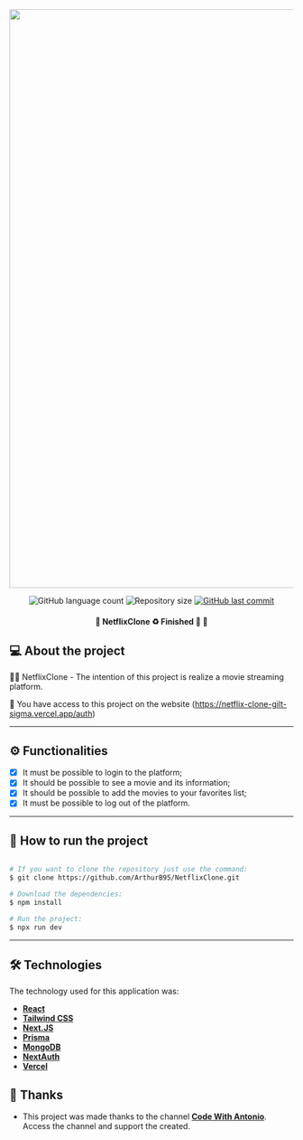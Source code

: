 <div align='center'>
<img src='https://user-images.githubusercontent.com/23248726/220005380-ede4fb14-0b8d-4582-a063-3cc4beeccfb7.png' width='1024' height='1024' />
</div>

<p align="center">
  <img alt="GitHub language count" src="https://img.shields.io/github/languages/count/ArthurB95/NetflixClone?color=%2304D361">

  <img alt="Repository size" src="https://img.shields.io/github/repo-size/ArthurB95/NetflixClone">
  
  <a href="https://github.com/ArthurB95/NetflixClone/commits/master">
    <img alt="GitHub last commit" src="https://img.shields.io/github/last-commit/ArthurB95/NetflixClone">
  </a>
    
</p>

<h4 align="center"> 
	🚧  NetflixClone  ♻️ Finished 🚀 🚧
</h4>

## 💻 About the project

👨‍💻 NetflixClone - The intention of this project is realize a movie streaming platform.

🚀 You have access to this project on the website (https://netflix-clone-gilt-sigma.vercel.app/auth)

---

## ⚙️ Functionalities

-   [x] It must be possible to login to the platform;
-   [x] It should be possible to see a movie and its information;
-   [x] It should be possible to add the movies to your favorites list;
-   [x] It must be possible to log out of the platform.

---

## 🚀 How to run the project

```bash

# If you want to clone the repository just use the command:
$ git clone https://github.com/ArthurB95/NetflixClone.git

# Download the dependencies:
$ npm install

# Run the project:
$ npx run dev
```

---

## 🛠 Technologies

The technology used for this application was:

-   **[React](https://react.dev/)**
-   **[Tailwind CSS](https://tailwindcss.com/)**
-   **[Next.JS](https://nextjs.org/)**
-   **[Prisma](https://www.prisma.io/)**
-   **[MongoDB](hhttps://www.mongodb.com/)**
-   **[NextAuth](https://next-auth.js.org/)**
-   **[Vercel](https://vercel.com/)**

## 💪 Thanks

-   This project was made thanks to the channel **[Code With Antonio](https://www.youtube.com/@codewithantonio)**. Access the channel and support the created.




